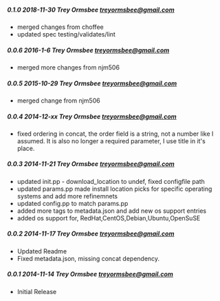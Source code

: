 ##### 0.1.0 2018-11-30 Trey Ormsbee <treyormsbee@gmail.com>
* merged changes from choffee
* updated spec testing/validates/lint

##### 0.0.6 2016-1-6 Trey Ormsbee <treyormsbee@gmail.com>
* merged more changes from njm506

##### 0.0.5 2015-10-29 Trey Ormsbee <treyormsbee@gmail.com>
* merged change from njm506

##### 0.0.4 2014-12-xx Trey Ormsbee <treyormsbee@gmail.com>
* fixed ordering in concat,  the order field is a string, not a number like I assumed.  It is also no longer a required parameter,  I use title in it's place.

##### 0.0.3 2014-11-21 Trey Ormsbee <treyormsbee@gmail.com>
* updated init.pp - download_location to undef, fixed configfile path
* updated params.pp made install location picks for specific operating systems and add more refinemnets
* updated config.pp to match params.pp
* added more tags to metadata.json and add new os support entries
* added os support for, RedHat,CentOS,Debian,Ubuntu,OpenSuSE

##### 0.0.2 2014-11-17 Trey Ormsbee <treyormsbee@gmail.com>
* Updated Readme
* Fixed metadata.json, missing concat dependency.

##### 0.0.1 2014-11-14 Trey Ormsbee <treyormsbee@gmail.com>
* Initial Release
